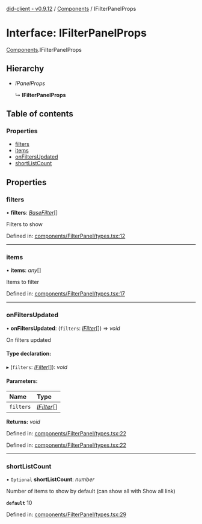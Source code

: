 [did-client - v0.9.12](../README.md) / [Components](../modules/components.md) / IFilterPanelProps

# Interface: IFilterPanelProps

[Components](../modules/components.md).IFilterPanelProps

## Hierarchy

* *IPanelProps*

  ↳ **IFilterPanelProps**

## Table of contents

### Properties

- [filters](components.ifilterpanelprops.md#filters)
- [items](components.ifilterpanelprops.md#items)
- [onFiltersUpdated](components.ifilterpanelprops.md#onfiltersupdated)
- [shortListCount](components.ifilterpanelprops.md#shortlistcount)

## Properties

### filters

• **filters**: [*BaseFilter*](../classes/components.basefilter.md)[]

Filters to show

Defined in: [components/FilterPanel/types.tsx:12](https://github.com/Puzzlepart/did/blob/dev/client/components/FilterPanel/types.tsx#L12)

___

### items

• **items**: *any*[]

Items to filter

Defined in: [components/FilterPanel/types.tsx:17](https://github.com/Puzzlepart/did/blob/dev/client/components/FilterPanel/types.tsx#L17)

___

### onFiltersUpdated

• **onFiltersUpdated**: (`filters`: [*IFilter*](components.ifilter.md)[]) => *void*

On filters updated

#### Type declaration:

▸ (`filters`: [*IFilter*](components.ifilter.md)[]): *void*

#### Parameters:

Name | Type |
:------ | :------ |
`filters` | [*IFilter*](components.ifilter.md)[] |

**Returns:** *void*

Defined in: [components/FilterPanel/types.tsx:22](https://github.com/Puzzlepart/did/blob/dev/client/components/FilterPanel/types.tsx#L22)

Defined in: [components/FilterPanel/types.tsx:22](https://github.com/Puzzlepart/did/blob/dev/client/components/FilterPanel/types.tsx#L22)

___

### shortListCount

• `Optional` **shortListCount**: *number*

Number of items to show by default (can show all with Show all link)

**`default`** 10

Defined in: [components/FilterPanel/types.tsx:29](https://github.com/Puzzlepart/did/blob/dev/client/components/FilterPanel/types.tsx#L29)
